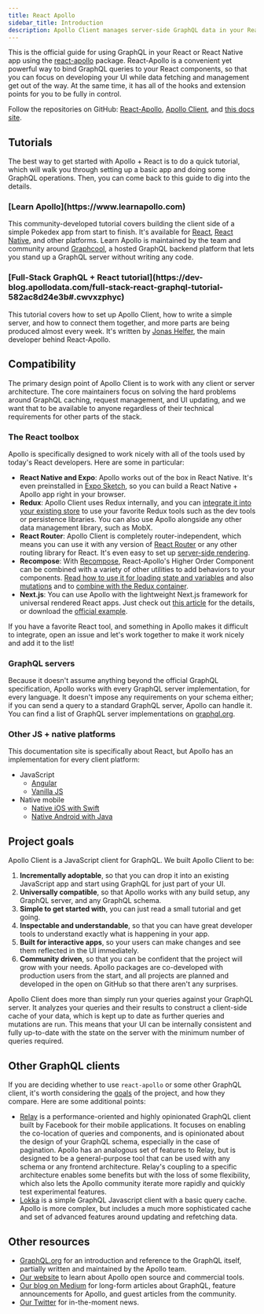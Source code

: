 ```yaml
---
title: React Apollo
sidebar_title: Introduction
description: Apollo Client manages server-side GraphQL data in your React app so you don't have to.
---
```


This is the official guide for using GraphQL in your React or React Native app using the [react-apollo](https://github.com/apollographql/react-apollo) package. React-Apollo is a convenient yet powerful way to bind GraphQL queries to your React components, so that you can focus on developing your UI while data fetching and management get out of the way. At the same time, it has all of the hooks and extension points for you to be fully in control.

Follow the repositories on GitHub: [React-Apollo](https://github.com/apollographql/react-apollo), [Apollo Client](https://github.com/apollographql/apollo-client), and [this docs site](https://github.com/apollographql/react-docs).

<h2 id="tutorials">Tutorials</h2>

The best way to get started with Apollo + React is to do a quick tutorial, which will walk you through setting up a basic app and doing some GraphQL operations. Then, you can come back to this guide to dig into the details.

<h3>[Learn Apollo](https://www.learnapollo.com)</h3>

This community-developed tutorial covers building the client side of a simple Pokedex app from start to finish. It's available for [React](https://www.learnapollo.com/tutorial-react/react-01), [React Native](https://www.learnapollo.com/tutorial-react-native/react-native-01), and other platforms. Learn Apollo is maintained by the team and community around [Graphcool](https://www.graph.cool/), a hosted GraphQL backend platform that lets you stand up a GraphQL server without writing any code.

<h3 id="full-stack-graphql">[Full-Stack GraphQL + React tutorial](https://dev-blog.apollodata.com/full-stack-react-graphql-tutorial-582ac8d24e3b#.cwvxzphyc)</h3>

This tutorial covers how to set up Apollo Client, how to write a simple server, and how to connect them together, and more parts are being produced almost every week. It's written by [Jonas Helfer](https://twitter.com/helferjs), the main developer behind React-Apollo.

<h2 id="compatibility">Compatibility</h2>

The primary design point of Apollo Client is to work with any client or server architecture. The core maintainers focus on solving the hard problems around GraphQL caching, request management, and UI updating, and we want that to be available to anyone regardless of their technical requirements for other parts of the stack.

<h3 id="compatibility">The React toolbox</h3>

Apollo is specifically designed to work nicely with all of the tools used by today's React developers. Here are some in particular:

- **React Native and Expo**: Apollo works out of the box in React Native. It's even preinstalled in [Expo Sketch](https://sketch.expo.io/H1QdWZUjg), so you can build a React Native + Apollo app right in your browser.
- **Redux**: Apollo Client uses Redux internally, and you can [integrate it into your existing store](redux.html) to use your favorite Redux tools such as the dev tools or persistence libraries. You can also use Apollo alongside any other data management library, such as MobX.
- **React Router**: Apollo Client is completely router-independent, which means you can use it with any version of [React Router](https://github.com/ReactTraining/react-router) or any other routing library for React. It's even easy to set up [server-side rendering](http://localhost:4000/react/server-side-rendering.html).
- **Recompose**: With [Recompose](https://github.com/acdlite/recompose), React-Apollo's Higher Order Component can be combined with a variety of other utilities to add behaviors to your components. [Read how to use it for loading state and variables](https://dev-blog.apollodata.com/simplify-your-react-components-with-apollo-and-recompose-8b9e302dea51#.z7tbkf8er) and also [mutations](https://medium.com/front-end-developers/how-i-write-mutations-in-apollo-w-recompose-1c0ab06ef4ea#.iobufopba) and to [combine with the Redux container](https://medium.com/welikegraphql/use-of-recompose-in-universal-react-apollo-example-3d1f89bc945b#.dtxnibu0w).
- **Next.js**: You can use Apollo with the lightweight Next.js framework for universal rendered React apps. Just check out [this article](https://dev-blog.apollodata.com/whats-next-js-for-apollo-e4dfe835d070) for the details, or download the [official example](https://github.com/zeit/next.js/tree/master/examples/with-apollo).

If you have a favorite React tool, and something in Apollo makes it difficult to integrate, open an issue and let's work together to make it work nicely and add it to the list!

<h3 id="graphql-servers">GraphQL servers</h3>

Because it doesn't assume anything beyond the official GraphQL specification, Apollo works with every GraphQL server implementation, for every language. It doesn't impose any requirements on your schema either; if you can send a query to a standard GraphQL server, Apollo can handle it. You can find a list of GraphQL server implementations on [graphql.org](http://graphql.org/code/#server-libraries).

<h3 id="other-platforms">Other JS + native platforms</h3>

This documentation site is specifically about React, but Apollo has an implementation for every client platform:

- JavaScript
  - [Angular](/angular)
  - [Vanilla JS](/core)
- Native mobile
  - [Native iOS with Swift](http://dev.apollodata.com/ios/)
  - [Native Android with Java](https://github.com/apollographql/apollo-android)

<h2 id="goals">Project goals</h2>

Apollo Client is a JavaScript client for GraphQL. We built Apollo Client to be:

1. **Incrementally adoptable**, so that you can drop it into an existing JavaScript app and start using GraphQL for just part of your UI.
2. **Universally compatible**, so that Apollo works with any build setup, any GraphQL server, and any GraphQL schema.
2. **Simple to get started with**, you can just read a small tutorial and get going.
3. **Inspectable and understandable**, so that you can have great developer tools to understand exactly what is happening in your app.
4. **Built for interactive apps**, so your users can make changes and see them reflected in the UI immediately.
5. **Community driven**, so that you can be confident that the project will grow with your needs. Apollo packages are co-developed with production users from the start, and all projects are planned and developed in the open on GitHub so that there aren't any surprises.

Apollo Client does more than simply run your queries against your GraphQL server. It analyzes your queries and their results to construct a client-side cache of your data, which is kept up to date as further queries and mutations are run. This means that your UI can be internally consistent and fully up-to-date with the state on the server with the minimum number of queries required.

<h2 id="comparison">Other GraphQL clients</h2>

If you are deciding whether to use `react-apollo` or some other GraphQL client, it's worth considering the [goals](#goals) of the project, and how they compare. Here are some additional points:

 - [Relay](https://facebook.github.io/relay/) is a performance-oriented and highly opinionated GraphQL client built by Facebook for their mobile applications. It focuses on enabling the co-location of queries and components, and is opinionated about the design of your GraphQL schema, especially in the case of pagination. Apollo has an analogous set of features to Relay, but is designed to be a general-purpose tool that can be used with any schema or any frontend architecture. Relay's coupling to a specific architecture enables some benefits but with the loss of some flexibility, which also lets the Apollo community iterate more rapidly and quickly test experimental features.
 - [Lokka](https://github.com/kadirahq/lokka) is a simple GraphQL Javascript client with a basic query cache. Apollo is more complex, but includes a much more sophisticated cache and set of advanced features around updating and refetching data.

<h2 id="learn-more">Other resources</h2>

- [GraphQL.org](http://graphql.org) for an introduction and reference to the GraphQL itself, partially written and maintained by the Apollo team.
- [Our website](http://www.apollodata.com/) to learn about Apollo open source and commercial tools.
- [Our blog on Medium](https://medium.com/apollo-stack) for long-form articles about GraphQL, feature announcements for Apollo, and guest articles from the community.
- [Our Twitter](https://twitter.com/apollographql) for in-the-moment news.
